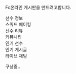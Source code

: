 Fc온라인 게시판을 만드려고합니다.


선수 정보 <br>
스쿼드 메이킹<br>
선수 리뷰<br>
커뮤니티<br>
인기 선수<br>
인기 게시글<br>
라이브 채팅<br>

구상중..